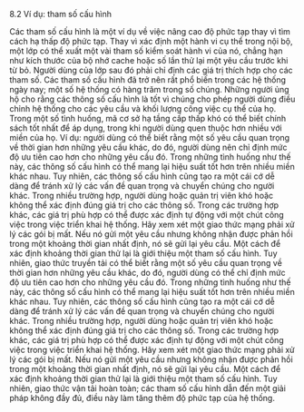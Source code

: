 8.2 Ví dụ: tham số cấu hình

Các tham số cấu hình là một ví dụ về việc nâng cao độ phức tạp thay vì tìm cách hạ thấp độ phức tạp. Thay vì xác định một hành vi cụ thể trong nội bộ, một lớp có thể xuất một vài tham số kiểm soát hành vi của nó, chẳng hạn như kích thước của bộ nhớ cache hoặc số lần thử lại một yêu cầu trước khi từ bỏ. Người dùng của lớp sau đó phải chỉ định các giá trị thích hợp cho các tham số. Các tham số cấu hình đã trở nên rất phổ biến trong các hệ thống ngày nay; một số hệ thống có hàng trăm trong số chúng. Những người ủng hộ cho rằng các thông số cấu hình là tốt vì chúng cho phép người dùng điều chỉnh hệ thống cho các yêu cầu và khối lượng công việc cụ thể của họ. Trong một số tình huống, mã cơ sở hạ tầng cấp thấp khó có thể biết chính sách tốt nhất để áp dụng, trong khi người dùng quen thuộc hơn nhiều với miền của họ. Ví dụ: người dùng có thể biết rằng một số yêu cầu quan trọng về thời gian hơn những yêu cầu khác, do đó, người dùng nên chỉ định mức độ ưu tiên cao hơn cho những yêu cầu đó. Trong những tình huống như thế này, các thông số cấu hình có thể mang lại hiệu suất tốt hơn trên nhiều miền khác nhau. Tuy nhiên, các thông số cấu hình cũng tạo ra một cái cớ dễ dàng để tránh xử lý các vấn đề quan trọng và chuyển chúng cho người khác. Trong nhiều trường hợp, người dùng hoặc quản trị viên khó hoặc không thể xác định đúng giá trị cho các thông số. Trong các trường hợp khác, các giá trị phù hợp có thể được xác định tự động với một chút công việc trong việc triển khai hệ thống. Hãy xem xét một giao thức mạng phải xử lý các gói bị mất. Nếu nó gửi một yêu cầu nhưng không nhận được phản hồi trong một khoảng thời gian nhất định, nó sẽ gửi lại yêu cầu. Một cách để xác định khoảng thời gian thử lại là giới thiệu một tham số cấu hình. Tuy nhiên, giao thức truyền tải có thể biết rằng một số yêu cầu quan trọng về thời gian hơn những yêu cầu khác, do đó, người dùng có thể chỉ định mức độ ưu tiên cao hơn cho những yêu cầu đó. Trong những tình huống như thế này, các thông số cấu hình có thể mang lại hiệu suất tốt hơn trên nhiều miền khác nhau. Tuy nhiên, các thông số cấu hình cũng tạo ra một cái cớ dễ dàng để tránh xử lý các vấn đề quan trọng và chuyển chúng cho người khác. Trong nhiều trường hợp, người dùng hoặc quản trị viên khó hoặc không thể xác định đúng giá trị cho các thông số. Trong các trường hợp khác, các giá trị phù hợp có thể được xác định tự động với một chút công việc trong việc triển khai hệ thống. Hãy xem xét một giao thức mạng phải xử lý các gói bị mất. Nếu nó gửi một yêu cầu nhưng không nhận được phản hồi trong một khoảng thời gian nhất định, nó sẽ gửi lại yêu cầu. Một cách để xác định khoảng thời gian thử lại là giới thiệu một tham số cấu hình. Tuy nhiên, giao thức vận tải hoàn toàn; các tham số cấu hình dẫn đến một giải pháp không đầy đủ, điều này làm tăng thêm độ phức tạp của hệ thống.